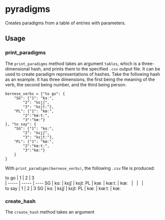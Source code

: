 # pyradigms

Creates paradigms from a table of entries with parameters.

## Usage

### print_paradigms
The `print_paradigms` method takes an argument `tables`, which is a three-dimensional hash, and prints them to the specified `.csv` output file.
It can be used to create paradigm representations of hashes.
Take the following hash as an example.
It has three dimensions, the first being the meaning of the verb, the second being number, and the third being person.

```
bernese_verbs = {"to go": {
    "SG": {"1": "kɑː",
        "2": "kɛjʃ",
        "3": "kɛjtː"},
    "PL": {"1": "kœː",
        "2":"kœːtː",
        "3":"kœː"}
}, "to say": {
    "SG": {"1": "kɑː",
        "2": "kɛjʃ",
        "3": "kɛjtː"},
    "PL": {"1": "kœː",
        "2":"kœːtː",
        "3":"kœː"}
    }
}
```
With `print_paradigms(bernese_verbs)`, the following `.csv` file is produced:

to go | 1  | 2  | 3  
| ----- | ----- | ----
SG | kɑː | kɛjʃ | kɛjtː
PL | kœː | kœːtː | kœː
&nbsp; | &nbsp;  | &nbsp; |  
to say | 1 | 2 | 3
SG | kɑː | kɛjʃ | kɛjtː
PL | kœː | kœːtː | kœː

### create_hash
The `create_hash` method takes an argument
